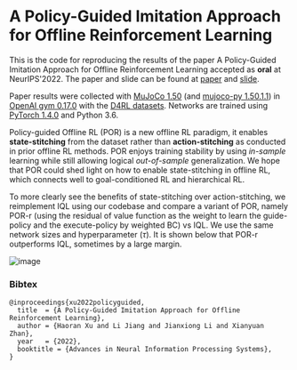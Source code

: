 # A Policy-Guided Imitation Approach for Offline Reinforcement Learning

This is the code for reproducing the results of the paper A Policy-Guided Imitation Approach for Offline Reinforcement Learning accepted as **oral** at NeurIPS'2022. The paper and slide can be found at [paper](https://arxiv.org/abs/2210.08323) and [slide](https://docs.google.com/presentation/d/1swZTLDSvZLGCrXs46tzSHLWZC6VfO9qYChegjjadCpc/edit#slide=id.g170ea50d4c3_9_42).

Paper results were collected with [MuJoCo 1.50](http://www.mujoco.org/) (and [mujoco-py 1.50.1.1](https://github.com/openai/mujoco-py)) in [OpenAI gym 0.17.0](https://github.com/openai/gym) with the [D4RL datasets](https://github.com/rail-berkeley/d4rl). Networks are trained using [PyTorch 1.4.0](https://github.com/pytorch/pytorch) and Python 3.6.

Policy-guided Offline RL (POR) is a new offline RL paradigm, it enables **state-stitching** from the dataset rather than **action-stitching** as conducted in prior offline RL methods. POR enjoys training stability by using *in-sample* learning while still allowing logical *out-of-sample* generalization.
We hope that POR could shed light on how to enable state-stitching in offline RL, which connects well to goal-conditioned RL and hierarchical RL. 

To more clearly see the benefits of state-stitching over action-stitching, we reimplement IQL using our codebase and compare a variant of POR, namely POR-r (using the residual of value function as the weight to learn the guide-policy and the execute-policy by weighted BC) vs IQL. We use the same network sizes and hyperparameter ($\tau$). It is shown below that POR-r outperforms IQL, sometimes by a large margin.

![image](https://github.com/ryanxhr/POR/tree/main/figures/results.png)


### Bibtex
```
@inproceedings{xu2022policyguided,
  title  = {A Policy-Guided Imitation Approach for Offline Reinforcement Learning},
  author = {Haoran Xu and Li Jiang and Jianxiong Li and Xianyuan Zhan},
  year   = {2022},
  booktitle = {Advances in Neural Information Processing Systems},
}
```

